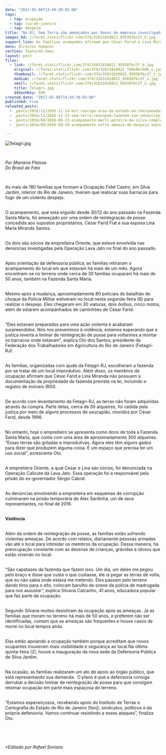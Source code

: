 ```yaml
---
date: "2017-02-08T13:40:20-02:00"
tags:
  - tag: ocupação
  - tag: rio-de-janeiro
  - tag: despejo
title: "No RJ, Sem Terra são ameaçados por donos de empresa investigada na Lava Jato"
images_hd: //farm1.staticflickr.com/374/32631818022_950307bc2f_b.jpg
support_line: As famílias acampadas afirmam que César Farid e Lina Miranda não possuem a documentação da propriedade da fazenda.
menu: direitos humanos
section: featured-news
layout: post
files:
  - link: //farm1.staticflickr.com/374/32631818022_950307bc2f_b.jpg
    original: //farm1.staticflickr.com/374/32631818022_f69e9bc9db_o.jpg
    thumbnail: //farm1.staticflickr.com/374/32631818022_950307bc2f_t.jpg
    medium: //farm1.staticflickr.com/374/32631818022_950307bc2f_z.jpg
    small: //farm1.staticflickr.com/374/32631818022_950307bc2f_n.jpg
    title: fetagri.jpg
    $$hashKey: 03H
created_date: "2017-02-08T14:43:30-02:00"
published: true
releated_posts:
  - _posts/2016/11/2016-11-14-mst-reocupa-area-do-estado-em-charqueadas-no-rio-grande-do-sul.md
  - _posts/2016/11/2016-11-23-sem-terra-reocupam-fazenda-sao-sebastiao-em-atalaia.md
  - _posts/2016/08/2016-08-23-acampamento-marli-pereira-da-silva-completa-sete-anos-de-resistencia.md
  - _posts/2016/09/2016-09-20-acampamento-sofre-ameaca-de-despejo-iminente-em-ecoporanga-es.md

---
```

<p><img alt="fetagri.jpg" src="//farm1.staticflickr.com/374/32631818022_950307bc2f_b.jpg" /></p>

<p>&nbsp;</p>

<p><em>Por Mariana Pitasse<br />
Do Brasil de Fato</em></p>

<p>&nbsp;</p>

<p>As mais de 180 fam&iacute;lias que formam a Ocupa&ccedil;&atilde;o Fidel Castro, em Silva Jardim, interior do Rio de Janeiro, tiveram que realocar suas barracas para fugir de um violento despejo.</p>

<p><br />
O acampamento, que est&aacute; erguido desde 30/12 do ano passado na Fazenda Santa Maria, foi amea&ccedil;ado por uma ordem de reintegra&ccedil;&atilde;o de posse concedida aos supostos propriet&aacute;rios, C&eacute;sar Farid Fiat e sua esposa Lina Maria Miranda Santos.</p>

<p><br />
Os dois s&atilde;o s&oacute;cios da empreiteira Oriente, que esteve envolvida nas den&uacute;ncias investigadas pela Opera&ccedil;&atilde;o Lava Jato no final do ano passado.</p>

<p><br />
Ap&oacute;s orienta&ccedil;&atilde;o da defensoria p&uacute;blica, as fam&iacute;lias retiraram o acampamento do local em que estavam h&aacute; mais de um m&ecirc;s. Agora encontram-se no terreno onde cerca de 30 fam&iacute;lias ocuparam h&aacute; mais de 50 anos, tamb&eacute;m na Fazenda Santa Maria.</p>

<p><br />
Mesmo ap&oacute;s a mudan&ccedil;a, aproximadamente 80 policiais do batalh&atilde;o de choque da Pol&iacute;cia Militar estiveram no local nesta segunda-feira (6) para realizar o despejo. Eles chegaram em 30 viaturas, dois &ocirc;nibus, cinco motos, al&eacute;m de estarem acompanhados de caminh&otilde;es de C&eacute;sar Farid.</p>

<p><br />
&ldquo;Eles estavam preparados para uma a&ccedil;&atilde;o violenta e acabaram surpreendidos. N&oacute;s nos prevenimos &agrave; viol&ecirc;ncia, estamos esperando que a justi&ccedil;a reverta a liminar de reintegra&ccedil;&atilde;o de posse para voltarmos a montar os barracos onde estavam&rdquo;, explica Oto dos Santos, presidente da Federa&ccedil;&atilde;o dos Trabalhadores em Agricultura do Rio de Janeiro (Fetagri-RJ).</p>

<p><br />
As fam&iacute;lias, organizadas com ajuda da Fetagri-RJ, escolheram a fazenda por se tratar de um local improdutivo. Al&eacute;m disso, os membros da ocupa&ccedil;&atilde;o afirmam que C&eacute;sar Farid e Lina Miranda n&atilde;o possuem a documenta&ccedil;&atilde;o da propriedade da fazenda prevista na lei, incluindo o registro de im&oacute;veis (RGI).</p>

<p><br />
De acordo com levantamento da Fetagri-RJ, as terras n&atilde;o foram adquiridas atrav&eacute;s da compra. Parte delas, cerca de 50 alqueires, foi cedida pela justi&ccedil;a por meio de alguns processos de usucapi&atilde;o, movidos por C&eacute;sar Farid, desde 1996.</p>

<p><br />
No entanto, hoje o empreiteiro se apresenta como dono de toda a Fazenda Santa Maria, que conta com uma &aacute;rea de aproximadamente 300 alqueires. &ldquo;Essas terras s&atilde;o griladas e improdutivas. Agora eles t&ecirc;m alguns gados para dizer que produzem alguma coisa. &Eacute; um espa&ccedil;o que precisa ter um uso social&rdquo;, acrescenta Oto.</p>

<p><br />
A empreiteira Oriente, a qual Cesar e Lina s&atilde;o s&oacute;cios, foi denunciada na Opera&ccedil;&atilde;o Calicute da Lava Jato. Essa opera&ccedil;&atilde;o foi a respons&aacute;vel pela pris&atilde;o do ex-governador S&eacute;rgio Cabral.</p>

<p><br />
As den&uacute;ncias envolvendo a empreiteira em esquemas de corrup&ccedil;&atilde;o culminaram na pris&atilde;o tempor&aacute;ria de Alex Sardinha, um de seus representantes, no final de 2016.</p>

<p><br />
<strong>Viol&ecirc;ncia</strong></p>

<p><br />
Al&eacute;m da ordem de reintegra&ccedil;&atilde;o de posse, as fam&iacute;lias est&atilde;o sofrendo violentas amea&ccedil;as. De acordo com relatos, diariamente pessoas armadas v&atilde;o at&eacute; o local para intimidar os membros da ocupa&ccedil;&atilde;o. Dessa maneira, h&aacute; preocupa&ccedil;&atilde;o constante com as dezenas de crian&ccedil;as, gr&aacute;vidas e idosos que est&atilde;o vivendo no local.</p>

<p><br />
&ldquo;S&atilde;o capatazes da fazenda que fazem isso. Um dia, um deles me pegou pelo bra&ccedil;o e disse que custe o que custasse, ele ia pegar as terras de volta, que eu n&atilde;o sabia onde estava me metendo. Eles passam pelo terreno dando tiros para o alto, colocam barulho de sirene da pol&iacute;cia de madrugada para nos assustar&rdquo;, explica Silvana Calcanho, 41 anos, educadora popular que faz parte da ocupa&ccedil;&atilde;o.</p>

<p><br />
Segundo Silvana muitos desistiram da ocupa&ccedil;&atilde;o ap&oacute;s as amea&ccedil;as. J&aacute; as fam&iacute;lias que moram no terreno h&aacute; mais de 50 anos, e preferem n&atilde;o ser identificadas, contam que as amea&ccedil;as s&atilde;o frequentes e houve casos de morte no local tempos atr&aacute;s.</p>

<p><br />
Elas est&atilde;o apoiando a ocupa&ccedil;&atilde;o tamb&eacute;m porque acreditam que novos ocupantes trouxeram mais visibilidade e seguran&ccedil;a ao local.Na &uacute;ltima quinta-feira (2), houve a inaugura&ccedil;&atilde;o da nova sede da Defensoria P&uacute;blica de Silva Jardim.</p>

<p><br />
Na ocasi&atilde;o, as fam&iacute;lias realizaram um ato de apoio ao &oacute;rg&atilde;o p&uacute;blico, que est&aacute; representando sua demanda.&nbsp; O plano &eacute; que a defensoria consiga derrubar a decis&atilde;o liminar de reintegra&ccedil;&atilde;o de posse para que consigam retomar ocupa&ccedil;&atilde;o em parte mais espa&ccedil;osa do terreno.</p>

<p><br />
&ldquo;Estamos esperan&ccedil;osos, recebendo apoio do Instituto de Terras e Cartografia do Estado do Rio de Janeiro (Iterj), sindicatos, pol&iacute;ticos e da pr&oacute;pria defensoria. Vamos continuar resistindo a esses ataques&rdquo;, finaliza Oto.</p>

<p>&nbsp;</p>

<p>&nbsp;</p>

<p><em>*Editado por Rafael Soriano</em></p>
